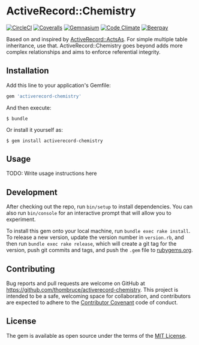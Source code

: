 # ActiveRecord::Chemistry

[![CircleCI](https://img.shields.io/circleci/project/github/thombruce/activerecord-chemistry.svg)](https://circleci.com/gh/thombruce/activerecord-chemistry) [![Coveralls](https://img.shields.io/coveralls/thombruce/activerecord-chemistry.svg)](https://coveralls.io/github/thombruce/activerecord-chemistry) [![Gemnasium](https://img.shields.io/gemnasium/thombruce/activerecord-chemistry.svg)](https://gemnasium.com/github.com/thombruce/activerecord-chemistry) [![Code Climate](https://img.shields.io/codeclimate/github/thombruce/activerecord-chemistry.svg)](https://codeclimate.com/github/thombruce/activerecord-chemistry) [![Beerpay](https://beerpay.io/thombruce/activerecord-chemistry/badge.svg?style=beer)](https://beerpay.io/thombruce/activerecord-chemistry)


Based on and inspired by [ActiveRecord::ActsAs](https://github.com/krautcomputing/active_record-acts_as). For simple multiple table inheritance, use that. ActiveRecord::Chemistry goes beyond adds more complex relationships and aims to enforce referential integrity.

## Installation

Add this line to your application's Gemfile:

```ruby
gem 'activerecord-chemistry'
```

And then execute:

    $ bundle

Or install it yourself as:

    $ gem install activerecord-chemistry

## Usage

TODO: Write usage instructions here

## Development

After checking out the repo, run `bin/setup` to install dependencies. You can also run `bin/console` for an interactive prompt that will allow you to experiment.

To install this gem onto your local machine, run `bundle exec rake install`. To release a new version, update the version number in `version.rb`, and then run `bundle exec rake release`, which will create a git tag for the version, push git commits and tags, and push the `.gem` file to [rubygems.org](https://rubygems.org).

## Contributing

Bug reports and pull requests are welcome on GitHub at https://github.com/thombruce/activerecord-chemistry. This project is intended to be a safe, welcoming space for collaboration, and contributors are expected to adhere to the [Contributor Covenant](http://contributor-covenant.org) code of conduct.


## License

The gem is available as open source under the terms of the [MIT License](http://opensource.org/licenses/MIT).

